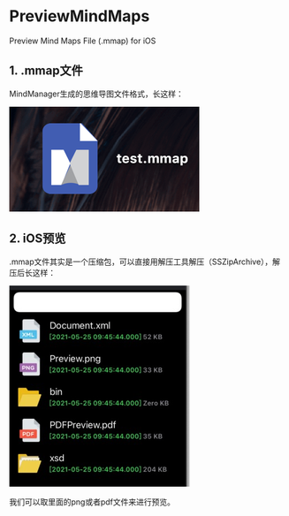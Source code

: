 # PreviewMindMaps
Preview Mind Maps File (.mmap) for iOS

## 1. .mmap文件

MindManager生成的思维导图文件格式，长这样：

![screenshot.png](https://github.com/loisz-git/PreviewMindMaps/blob/main/PreviewMMap/screenshot.png?raw=true)

## 2. iOS预览

.mmap文件其实是一个压缩包，可以直接用解压工具解压（SSZipArchive），解压后长这样：

![screenshot.png](https://github.com/loisz-git/PreviewMindMaps/blob/main/PreviewMMap/WechatIMG182.jpeg?raw=true)

我们可以取里面的png或者pdf文件来进行预览。
